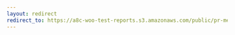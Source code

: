 ```yaml
---
layout: redirect
redirect_to: https://a8c-woo-test-reports.s3.amazonaws.com/public/pr-merge/39838/api/index.html
---
```

